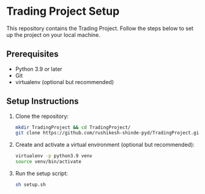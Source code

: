 # Trading Project Setup

This repository contains the Trading Project. Follow the steps below to set up the project on your local machine.

## Prerequisites

- Python 3.9 or later
- Git
- virtualenv (optional but recommended)

## Setup Instructions

1. Clone the repository:

   ```bash
   mkdir TradingProject && cd TradingProject/
   git clone https://github.com/rushikesh-shinde-pyd/TradingProject.git .
   ```
2. Create and activate a virtual environment (optional but recommended):
   ```bash
   virtualenv -p python3.9 venv
   source venv/bin/activate
   ```
3. Run the setup script:
   ```bash
   sh setup.sh
   ```
